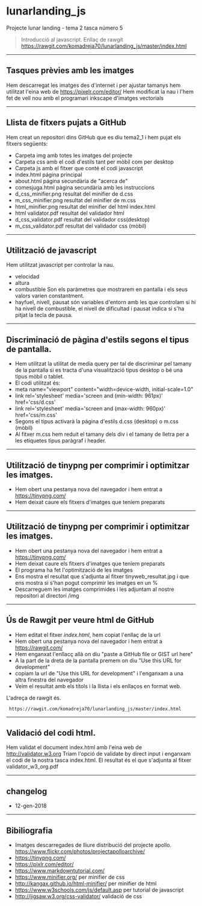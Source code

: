 # lunarlanding_js
Projecte lunar landing - tema 2 tasca número 5

> Introducció al javascript. Enllaç de rawgit https://rawgit.com/komadreja70/lunarlanding_js/master/index.html

----
## Tasques prèvies amb les imatges
Hem descarregat les imatges des d'internet i per ajustar tamanys hem utilitzat l'eina web de https://pixelr.com/editor/ 
Hem modificat la  nau i l'hem fet de vell nou amb el programari inkscape d'imatges vectorials

----
## Llista de fitxers pujats a GitHub

Hem creat un repositori dins GitHub que es diu tema2_1 i hem pujat els fitxers següents:

* Carpeta img amb totes les imatges del projecte
* Carpeta css amb el codi d'estils tant per mòbil com per desktop
* Carpeta js amb el fitxer que conté el codi javascript
* index.html página principal
* about.html página secundària de "acerca de"
* comesjuga.html pàgina secundària amb les instruccions
* d_css_minifier.png resultat del minifier de d.css
* m_css_minifier.png resultat del minifier de m.css
* html_minifier.png resultat del minifier del html index.html
* html validator.pdf resultat del validador html
* d_css_validator.pdf resultat del validador css(desktop)
* m_css_validator.pdf resultat del validador css (mòbil)

----
## Utilització de javascript
Hem utilitzat javascript per controlar la nau.
* velocidad
* altura
* combustible
Son els paràmetres que mostrarem en pantalla i els seus valors varien constantment.
* hayfuel, nivell, pausat són variables d'entorn amb les que controlam si hi ha nivell de combustible, el nivell de dificultad i pausat indica si s'ha pitjat la tecla de pausa.

----
## Discriminació de pàgina d'estils segons el tipus de pantalla.
* Hem utilitzat la utilitat de media query per tal de discriminar pel tamany de la pantalla si es tracta d'una visualització tipus desktop o bé una tipus mòbil o tablet.
* El codi utilitzat és:
* meta name="viewport" content="width=device-width, initial-scale=1.0"
* link rel='stylesheet' media='screen and (min-width: 961px)' href='css/d.css'
* link rel='stylesheet' media='screen and (max-width: 960px)' href='css/m.css'
* Segons el tipus activarà la página d'estils d.css (desktop) o m.css (mòbil)  
* Al fitxer m.css hem reduit el tamany dels div i el tamany de lletra per a les etiquetes tipus paràgraf i header.

----
## Utilització de tinypng per comprimir i optimitzar les imatges.
* Hem obert una pestanya nova del navegador i hem entrat a https://tinypng.com/
* Hem deixat caure els fitxers d'imatges que teníem preparats

----
## Utilització de tinypng per comprimir i optimitzar les imatges.

* Hem obert una pestanya nova del navegador i hem entrat a https://tinypng.com/
* Hem deixat caure els fitxers d'imatges que teníem preparats
* El programa ha fet l'optimització de les imatges
* Ens mostra el resultat que s'adjunta al fitxer tinyweb_resultat.jpg i que ens mostra si s'han pogut comprimir les imatges en un %
* Descarreguem les imatges comprimides i les adjuntam al nostre repositori al directori /img

----
## Ús de Rawgit per veure html de GitHub
* Hem editat el fitxer *index.html*,  hem copiat l'enllaç de la url
* Hem obert una pestanya nova del navegador i hem entrat a https://rawgit.com/
* Hem enganxat l'enllacç allà on diu "paste a GitHub file or GIST url here"
* A la part de la dreta de la pantalla premem on diu "Use this URL for development"
* copiam la url de "Use this URL for development" i l'enganxam a una altra finestra del navegador
* Veim el resultat amb els títols i la llista i els enllaços en format web.

L'adreça de rawgit és.

     https://rawgit.com/komadreja70/lunarlanding_js/master/index.html


----
## Validació del codi html.
Hem validat el document index.html amb l'eina web de  http://validator.w3.org
Triam l'opció de validate by direct input i enganxam el codi de la nostra tasca index.html.
El resultat és el que s'adjunta al fitxer validator_w3_org.pdf

----
## changelog
* 12-gen-2018

----
## Bibiliografia
* Imatges descarregades de lliure distribució del projecte apollo. https://www.flickr.com/photos/projectapolloarchive/
* https://tinypng.com/
* https://pixlr.com/editor/
* https://www.markdowntutorial.com/
* https://www.minifier.org/ per minifier de css
* http://kangax.github.io/html-minifier/ per minifier de html
* https://www.w3schools.com/js/default.asp per tutorial de javascript
* http://jigsaw.w3.org/css-validator/ validació de css

